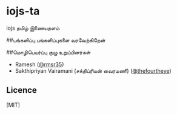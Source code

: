 # iojs-ta
iojs தமிழ் இணையதளம்

##பங்களிப்பு
  பங்களிப்புகளை வரவேற்கிறேன்

##மொழிபெயர்ப்பு குழு உறுப்பினர்கள்
 - Ramesh ([@rmsr35](https://twitter.com/rmsr35))
 - Sakthipriyan Vairamani (சக்திப்ரியன் வைரமணி) ([@thefourtheye](https://github.com/thefourtheye))
 
## Licence
[MIT]
